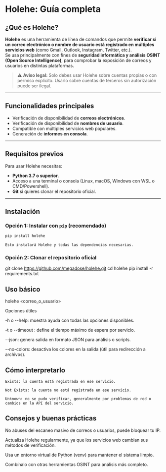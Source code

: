 # Holehe: Guía completa

## ¿Qué es Holehe?

**Holehe** es una herramienta de línea de comandos que permite **verificar si un correo electrónico o nombre de usuario está registrado en múltiples servicios web** (como Gmail, Outlook, Instagram, Twitter, etc.).  
Se usa principalmente con fines de **seguridad informática y análisis OSINT (Open Source Intelligence)**, para comprobar la exposición de correos y usuarios en distintas plataformas.

> ⚠️ **Aviso legal:** Solo debes usar Holehe sobre cuentas propias o con permiso explícito. Usarlo sobre cuentas de terceros sin autorización puede ser ilegal.

---

## Funcionalidades principales

- Verificación de disponibilidad de **correos electrónicos**.
- Verificación de disponibilidad de **nombres de usuario**.
- Compatible con múltiples servicios web populares.
- Generación de **informes en consola**.

---

## Requisitos previos

Para usar Holehe necesitas:

- **Python 3.7 o superior**.
- Acceso a una terminal o consola (Linux, macOS, Windows con WSL o CMD/Powershell).
- **Git** si quieres clonar el repositorio oficial.

---

## Instalación

### Opción 1: Instalar con `pip` (recomendado)

```bash
pip install holehe

Esto instalará Holehe y todas las dependencias necesarias.

```

### Opción 2: Clonar el repositorio oficial
git clone https://github.com/megadose/holehe.git
cd holehe
pip install -r requirements.txt


## Uso básico
holehe <correo_o_usuario>


Opciones útiles

-h o --help: muestra ayuda con todas las opciones disponibles.

-t o --timeout <segundos>: define el tiempo máximo de espera por servicio.

--json: genera salida en formato JSON para análisis o scripts.

--no-colors: desactiva los colores en la salida (útil para redirección a archivos).



## Cómo interpretarlo

    Exists: la cuenta está registrada en ese servicio.

    Not Exists: la cuenta no está registrada en ese servicio.

    Unknown: no se pudo verificar, generalmente por problemas de red o cambios en la API del servicio.

## Consejos y buenas prácticas

No abuses del escaneo masivo de correos o usuarios, puede bloquear tu IP.

Actualiza Holehe regularmente, ya que los servicios web cambian sus métodos de verificación.

Usa un entorno virtual de Python (venv) para mantener el sistema limpio.


Combínalo con otras herramientas OSINT para análisis más completo.
